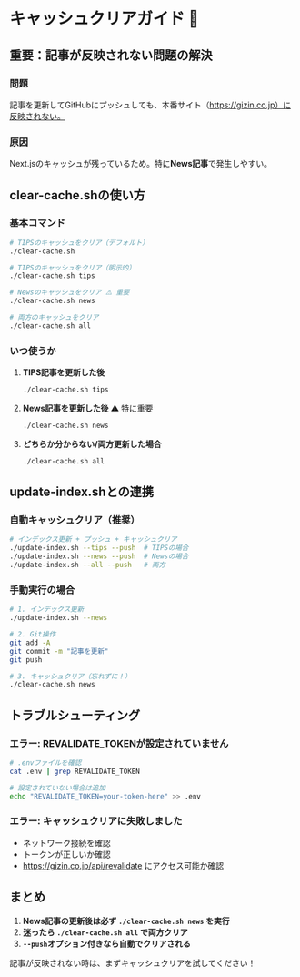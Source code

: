 # キャッシュクリアガイド 🔄

## 重要：記事が反映されない問題の解決

### 問題
記事を更新してGitHubにプッシュしても、本番サイト（https://gizin.co.jp）に反映されない。

### 原因
Next.jsのキャッシュが残っているため。特に**News記事**で発生しやすい。

## clear-cache.shの使い方

### 基本コマンド
```bash
# TIPSのキャッシュをクリア（デフォルト）
./clear-cache.sh

# TIPSのキャッシュをクリア（明示的）
./clear-cache.sh tips

# Newsのキャッシュをクリア ⚠️ 重要
./clear-cache.sh news

# 両方のキャッシュをクリア
./clear-cache.sh all
```

### いつ使うか

1. **TIPS記事を更新した後**
   ```bash
   ./clear-cache.sh tips
   ```

2. **News記事を更新した後** ⚠️ 特に重要
   ```bash
   ./clear-cache.sh news
   ```

3. **どちらか分からない/両方更新した場合**
   ```bash
   ./clear-cache.sh all
   ```

## update-index.shとの連携

### 自動キャッシュクリア（推奨）
```bash
# インデックス更新 + プッシュ + キャッシュクリア
./update-index.sh --tips --push  # TIPSの場合
./update-index.sh --news --push  # Newsの場合
./update-index.sh --all --push   # 両方
```

### 手動実行の場合
```bash
# 1. インデックス更新
./update-index.sh --news

# 2. Git操作
git add -A
git commit -m "記事を更新"
git push

# 3. キャッシュクリア（忘れずに！）
./clear-cache.sh news
```

## トラブルシューティング

### エラー: REVALIDATE_TOKENが設定されていません
```bash
# .envファイルを確認
cat .env | grep REVALIDATE_TOKEN

# 設定されていない場合は追加
echo "REVALIDATE_TOKEN=your-token-here" >> .env
```

### エラー: キャッシュクリアに失敗しました
- ネットワーク接続を確認
- トークンが正しいか確認
- https://gizin.co.jp/api/revalidate にアクセス可能か確認

## まとめ

1. **News記事の更新後は必ず `./clear-cache.sh news` を実行**
2. **迷ったら `./clear-cache.sh all` で両方クリア**
3. **`--push`オプション付きなら自動でクリアされる**

記事が反映されない時は、まずキャッシュクリアを試してください！